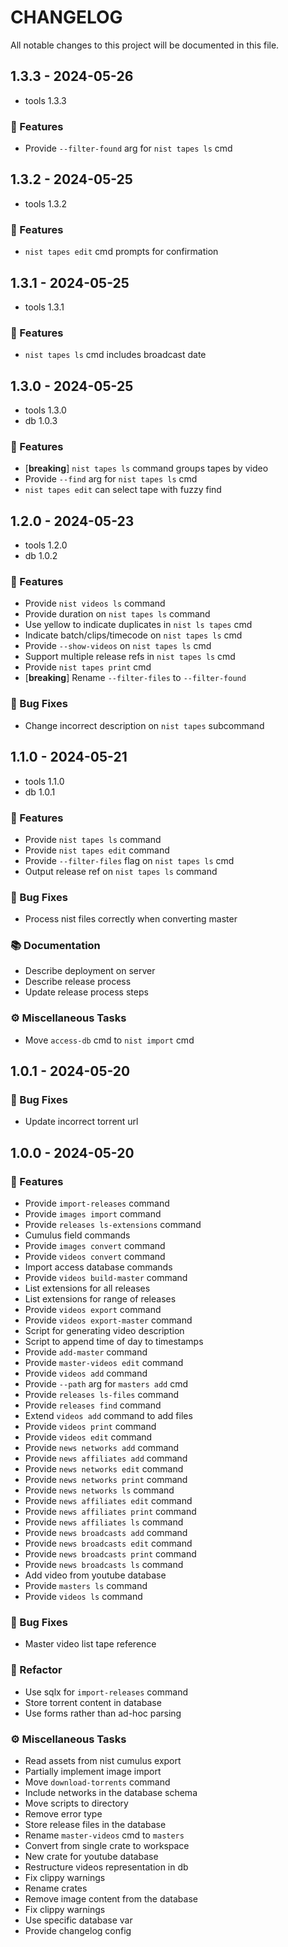 # CHANGELOG

All notable changes to this project will be documented in this file.

## 1.3.3 - 2024-05-26

* tools 1.3.3

### 🚀 Features

- Provide `--filter-found` arg for `nist tapes ls` cmd


## 1.3.2 - 2024-05-25

* tools 1.3.2

### 🚀 Features

- `nist tapes edit` cmd prompts for confirmation

## 1.3.1 - 2024-05-25

* tools 1.3.1

### 🚀 Features

- `nist tapes ls` cmd includes broadcast date

## 1.3.0 - 2024-05-25

* tools 1.3.0
* db 1.0.3

### 🚀 Features

- [**breaking**] `nist tapes ls` command groups tapes by video
- Provide `--find` arg for `nist tapes ls` cmd
- `nist tapes edit` can select tape with fuzzy find

## 1.2.0 - 2024-05-23

* tools 1.2.0
* db 1.0.2

### 🚀 Features

- Provide `nist videos ls` command
- Provide duration on `nist tapes ls` command
- Use yellow to indicate duplicates in `nist ls tapes` cmd
- Indicate batch/clips/timecode on `nist tapes ls` cmd
- Provide `--show-videos` on `nist tapes ls` cmd
- Support multiple release refs in `nist tapes ls` cmd
- Provide `nist tapes print` cmd
- [**breaking**] Rename `--filter-files` to `--filter-found`

### 🐛 Bug Fixes

- Change incorrect description on `nist tapes` subcommand

## 1.1.0 - 2024-05-21

* tools 1.1.0
* db 1.0.1

### 🚀 Features

- Provide `nist tapes ls` command
- Provide `nist tapes edit` command
- Provide `--filter-files` flag on `nist tapes ls` cmd
- Output release ref on `nist tapes ls` command

### 🐛 Bug Fixes

- Process nist files correctly when converting master

### 📚 Documentation

- Describe deployment on server
- Describe release process
- Update release process steps

### ⚙️ Miscellaneous Tasks

- Move `access-db` cmd to `nist import` cmd

## 1.0.1 - 2024-05-20

### 🐛 Bug Fixes

- Update incorrect torrent url

## 1.0.0 - 2024-05-20

### 🚀 Features

- Provide `import-releases` command
- Provide `images import` command
- Provide `releases ls-extensions` command
- Cumulus field commands
- Provide `images convert` command
- Provide `videos convert` command
- Import access database commands
- Provide `videos build-master` command
- List extensions for all releases
- List extensions for range of releases
- Provide `videos export` command
- Provide `videos export-master` command
- Script for generating video description
- Script to append time of day to timestamps
- Provide `add-master` command
- Provide `master-videos edit` command
- Provide `videos add` command
- Provide `--path` arg for `masters add` cmd
- Provide `releases ls-files` command
- Provide `releases find` command
- Extend `videos add` command to add files
- Provide `videos print` command
- Provide `videos edit` command
- Provide `news networks add` command
- Provide `news affiliates add` command
- Provide `news networks edit` command
- Provide `news networks print` command
- Provide `news networks ls` command
- Provide `news affiliates edit` command
- Provide `news affiliates print` command
- Provide `news affiliates ls` command
- Provide `news broadcasts add` command
- Provide `news broadcasts edit` command
- Provide `news broadcasts print` command
- Provide `news broadcasts ls` command
- Add video from youtube database
- Provide `masters ls` command
- Provide `videos ls` command

### 🐛 Bug Fixes

- Master video list tape reference

### 🚜 Refactor

- Use sqlx for `import-releases` command
- Store torrent content in database
- Use forms rather than ad-hoc parsing

### ⚙️ Miscellaneous Tasks

- Read assets from nist cumulus export
- Partially implement image import
- Move `download-torrents` command
- Include networks in the database schema
- Move scripts to directory
- Remove error type
- Store release files in the database
- Rename `master-videos` cmd to `masters`
- Convert from single crate to workspace
- New crate for youtube database
- Restructure videos representation in db
- Fix clippy warnings
- Rename crates
- Remove image content from the database
- Fix clippy warnings
- Use specific database var
- Provide changelog config

<!-- generated by git-cliff -->
